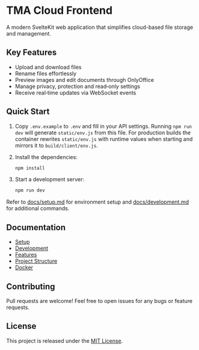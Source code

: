 # TMA Cloud Frontend

A modern SvelteKit web application that simplifies cloud-based file storage and management.

## Key Features

- Upload and download files
- Rename files effortlessly
- Preview images and edit documents through OnlyOffice
- Manage privacy, protection and read‑only settings
- Receive real‑time updates via WebSocket events

## Quick Start

1. Copy `.env.example` to `.env` and fill in your API settings.
   Running `npm run dev` will generate `static/env.js` from this file. For
   production builds the container rewrites `static/env.js` with runtime
   values when starting and mirrors it to `build/client/env.js`.
2. Install the dependencies:

   ```bash
   npm install
   ```

3. Start a development server:

   ```bash
   npm run dev
   ```

Refer to [docs/setup.md](docs/setup.md) for environment setup and [docs/development.md](docs/development.md) for additional commands.

## Documentation

- [Setup](docs/setup.md)
- [Development](docs/development.md)
- [Features](docs/features.md)
- [Project Structure](docs/structure.md)
- [Docker](docs/docker.md)

## Contributing

Pull requests are welcome! Feel free to open issues for any bugs or feature requests.

## License

This project is released under the [MIT License](LICENSE).
